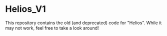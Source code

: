 # Helios_V1
This repository contains the old (and deprecated) code for "Helios". While it may not work, feel free to take a look around!
